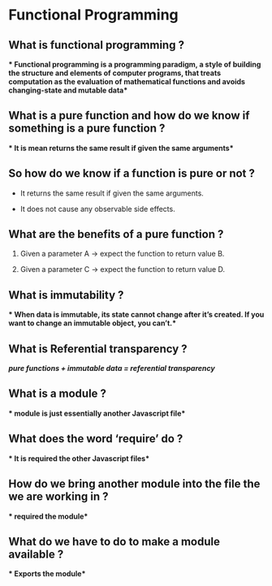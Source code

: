 # Functional Programming 

## What is functional programming ?

__* Functional programming is a programming paradigm, a style of building the structure and elements of computer programs, that treats computation as the evaluation of mathematical functions and avoids changing-state and mutable data*__ 

## What is a pure function and how do we know if something is a pure function ?

__* It is mean returns the same result if given the same arguments*__ 

## So how do we know if a function is pure or not ?  

* It returns the same result if given the same arguments.

* It does not cause any observable side effects.

## What are the benefits of a pure function ?

1. Given a parameter A → expect the function to return value B.

2. Given a parameter C → expect the function to return value D. 

## What is immutability ?

__* When data is immutable, its state cannot change after it’s created. If you want to change an immutable object, you can’t.*__ 

## What is Referential transparency ?

__*pure functions + immutable data = referential transparency*__



## What is a module ?

__* module is just essentially another Javascript file*__


## What does the word ‘require’ do ?

__* It is required the other Javascript files*__

## How do we bring another module into the file the we are working in ?

__* required the module*__

## What do we have to do to make a module available ?

__* Exports the module*__